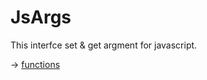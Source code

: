 

# JsArgs

This interfce set & get argment for javascript.  

-> [functions](https://github.com/puutaro/CommandClick/tree/master/md/developer/js_interface/JsArgs)
